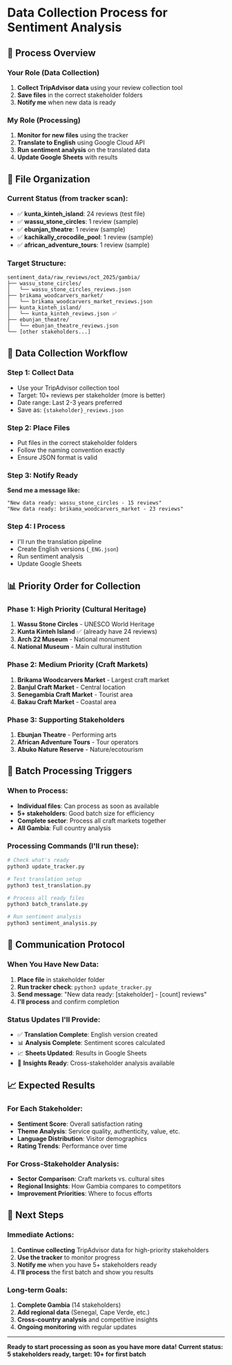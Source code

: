 # Data Collection Process for Sentiment Analysis

## 🎯 **Process Overview**

### **Your Role (Data Collection)**
1. **Collect TripAdvisor data** using your review collection tool
2. **Save files** in the correct stakeholder folders
3. **Notify me** when new data is ready

### **My Role (Processing)**
1. **Monitor for new files** using the tracker
2. **Translate to English** using Google Cloud API
3. **Run sentiment analysis** on the translated data
4. **Update Google Sheets** with results

## 📁 **File Organization**

### **Current Status** (from tracker scan):
- ✅ **kunta_kinteh_island**: 24 reviews (test file)
- ✅ **wassu_stone_circles**: 1 review (sample)
- ✅ **ebunjan_theatre**: 1 review (sample)
- ✅ **kachikally_crocodile_pool**: 1 review (sample)
- ✅ **african_adventure_tours**: 1 review (sample)

### **Target Structure**:
```
sentiment_data/raw_reviews/oct_2025/gambia/
├── wassu_stone_circles/
│   └── wassu_stone_circles_reviews.json
├── brikama_woodcarvers_market/
│   └── brikama_woodcarvers_market_reviews.json
├── kunta_kinteh_island/
│   └── kunta_kinteh_reviews.json ✅
├── ebunjan_theatre/
│   └── ebunjan_theatre_reviews.json
└── [other stakeholders...]
```

## 🔄 **Data Collection Workflow**

### **Step 1: Collect Data**
- Use your TripAdvisor collection tool
- Target: 10+ reviews per stakeholder (more is better)
- Date range: Last 2-3 years preferred
- Save as: `{stakeholder}_reviews.json`

### **Step 2: Place Files**
- Put files in the correct stakeholder folders
- Follow the naming convention exactly
- Ensure JSON format is valid

### **Step 3: Notify Ready**
**Send me a message like:**
```
"New data ready: wassu_stone_circles - 15 reviews"
"New data ready: brikama_woodcarvers_market - 23 reviews"
```

### **Step 4: I Process**
- I'll run the translation pipeline
- Create English versions (`_ENG.json`)
- Run sentiment analysis
- Update Google Sheets

## 📊 **Priority Order for Collection**

### **Phase 1: High Priority (Cultural Heritage)**
1. **Wassu Stone Circles** - UNESCO World Heritage
2. **Kunta Kinteh Island** ✅ (already have 24 reviews)
3. **Arch 22 Museum** - National monument
4. **National Museum** - Main cultural institution

### **Phase 2: Medium Priority (Craft Markets)**
1. **Brikama Woodcarvers Market** - Largest craft market
2. **Banjul Craft Market** - Central location
3. **Senegambia Craft Market** - Tourist area
4. **Bakau Craft Market** - Coastal area

### **Phase 3: Supporting Stakeholders**
1. **Ebunjan Theatre** - Performing arts
2. **African Adventure Tours** - Tour operators
3. **Abuko Nature Reserve** - Nature/ecotourism

## 🚀 **Batch Processing Triggers**

### **When to Process:**
- **Individual files**: Can process as soon as available
- **5+ stakeholders**: Good batch size for efficiency
- **Complete sector**: Process all craft markets together
- **All Gambia**: Full country analysis

### **Processing Commands** (I'll run these):
```bash
# Check what's ready
python3 update_tracker.py

# Test translation setup
python3 test_translation.py

# Process all ready files
python3 batch_translate.py

# Run sentiment analysis
python3 sentiment_analysis.py
```

## 💬 **Communication Protocol**

### **When You Have New Data:**
1. **Place file** in stakeholder folder
2. **Run tracker check**: `python3 update_tracker.py`
3. **Send message**: "New data ready: [stakeholder] - [count] reviews"
4. **I'll process** and confirm completion

### **Status Updates I'll Provide:**
- ✅ **Translation Complete**: English version created
- 📊 **Analysis Complete**: Sentiment scores calculated
- 📈 **Sheets Updated**: Results in Google Sheets
- 🎯 **Insights Ready**: Cross-stakeholder analysis available

## 📈 **Expected Results**

### **For Each Stakeholder:**
- **Sentiment Score**: Overall satisfaction rating
- **Theme Analysis**: Service quality, authenticity, value, etc.
- **Language Distribution**: Visitor demographics
- **Rating Trends**: Performance over time

### **For Cross-Stakeholder Analysis:**
- **Sector Comparison**: Craft markets vs. cultural sites
- **Regional Insights**: How Gambia compares to competitors
- **Improvement Priorities**: Where to focus efforts

## 🎯 **Next Steps**

### **Immediate Actions:**
1. **Continue collecting** TripAdvisor data for high-priority stakeholders
2. **Use the tracker** to monitor progress
3. **Notify me** when you have 5+ stakeholders ready
4. **I'll process** the first batch and show you results

### **Long-term Goals:**
1. **Complete Gambia** (14 stakeholders)
2. **Add regional data** (Senegal, Cape Verde, etc.)
3. **Cross-country analysis** and competitive insights
4. **Ongoing monitoring** with regular updates

---

**Ready to start processing as soon as you have more data!**
**Current status: 5 stakeholders ready, target: 10+ for first batch**
